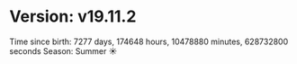 # Version: v19.11.2
Time since birth: 7277 days, 174648 hours, 10478880 minutes, 628732800 seconds
Season: Summer ☀️
